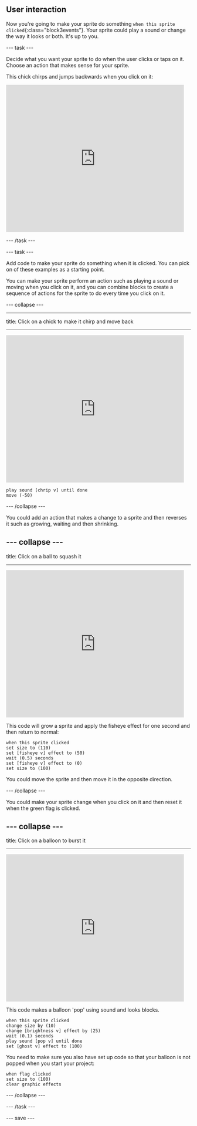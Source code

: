 ## User interaction

Now you're going to make your sprite do something `when this sprite clicked`{:class="block3events"}. Your sprite could play a sound or change the way it looks or both. It's up to you. 

--- task ---

Decide what you want your sprite to do when the user clicks or taps on it. Choose an action that makes sense for your sprite. 

This chick chirps and jumps backwards when you click on it:

<div class="scratch-preview">
  <iframe src="https://scratch.mit.edu/projects/435649420/embed" allowtransparency="true" width="485" height="402" frameborder="0" scrolling="no" allowfullscreen></iframe>
</div>

--- /task ---


--- task ---

Add code to make your sprite do something when it is clicked. You can pick on of these examples as a starting point.

You can make your sprite perform an action such as playing a sound or moving when you click on it, and you can combine blocks to create a sequence of actions for the sprite to do every time you click on it. 

--- collapse ---

--- 

title: Click on a chick to make it chirp and move back

---

<div class="scratch-preview">
  <iframe src="https://scratch.mit.edu/projects/435649420/embed" allowtransparency="true" width="485" height="402" frameborder="0" scrolling="no" allowfullscreen></iframe>
</div>

```blocks3
play sound [chrip v] until done
move (-50)
```

--- /collapse ---

You could add an action that makes a change to a sprite and then reverses it such as growing, waiting and then shrinking. 

--- collapse ---
---

title: Click on a ball to squash it

---

<div class="scratch-preview">
  <iframe src="https://scratch.mit.edu/projects/435723273/embed" allowtransparency="true" width="485" height="402" frameborder="0" scrolling="no" allowfullscreen></iframe>
</div>

This code will grow a sprite and apply the fisheye effect for one second and then return to normal:

```blocks3
when this sprite clicked
set size to (110)
set [fisheye v] effect to (50)
wait (0.5) seconds
set [fisheye v] effect to (0)
set size to (100)
```

You could move the sprite and then move it in the opposite direction. 

--- /collapse ---

You could make your sprite change when you click on it and then reset it when the green flag is clicked. 

--- collapse ---
---

title: Click on a balloon to burst it

---

<div class="scratch-preview">
  <iframe src="https://scratch.mit.edu/projects/435725465/embed" allowtransparency="true" width="485" height="402" frameborder="0" scrolling="no" allowfullscreen></iframe>
</div>

This code makes a balloon 'pop' using sound and looks blocks. 

```blocks3
when this sprite clicked
change size by (10)
change [brightness v] effect by (25)
wait (0.1) seconds
play sound [pop v] until done
set [ghost v] effect to (100)
```

You need to make sure you also have set up code so that your balloon is not popped when you start your project:

```blocks3
when flag clicked
set size to (100)
clear graphic effects
```

--- /collapse ---

--- /task ---

--- save ---
